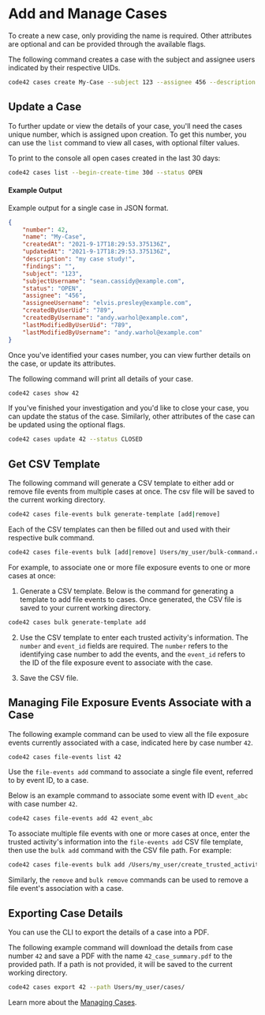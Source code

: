 # Add and Manage Cases

To create a new case, only providing the name is required.  Other attributes are optional and can be provided through the available flags.

The following command creates a case with the subject and assignee users indicated by their respective UIDs.
```bash
code42 cases create My-Case --subject 123 --assignee 456 --description "my case study!"
```

## Update a Case

To further update or view the details of your case, you'll need the cases unique number, which is assigned upon creation.  To get this number, you can use the `list` command to view all cases, with optional filter values.

To print to the console all open cases created in the last 30 days:
```bash
code42 cases list --begin-create-time 30d --status OPEN
```

#### Example Output
Example output for a single case in JSON format.
```json
{
    "number": 42,
    "name": "My-Case",
    "createdAt": "2021-9-17T18:29:53.375136Z",
    "updatedAt": "2021-9-17T18:29:53.375136Z",
    "description": "my case study!",
    "findings": "",
    "subject": "123",
    "subjectUsername": "sean.cassidy@example.com",
    "status": "OPEN",
    "assignee": "456",
    "assigneeUsername": "elvis.presley@example.com",
    "createdByUserUid": "789",
    "createdByUsername": "andy.warhol@example.com",
    "lastModifiedByUserUid": "789",
    "lastModifiedByUsername": "andy.warhol@example.com"
}
```

Once you've identified your cases number, you can view further details on the case, or update its attributes.

The following command will print all details of your case.
```bash
code42 cases show 42
```

If you've finished your investigation and you'd like to close your case, you can update the status of the case.  Similarly, other attributes of the case can be updated using the optional flags.
```bash
code42 cases update 42 --status CLOSED
```

## Get CSV Template

The following command will generate a CSV template to either add or remove file events from multiple cases at once.  The csv file will be saved to the current working directory.
```bash
code42 cases file-events bulk generate-template [add|remove]
```

Each of the CSV templates can then be filled out and used with their respective bulk command.
```bash
code42 cases file-events bulk [add|remove] Users/my_user/bulk-command.csv
```

For example, to associate one or more file exposure events to one or more cases at once:

1. Generate a CSV template. Below is the command for generating a template to add file events to cases. Once generated, the CSV file is saved to your current working directory.

```bash
code42 cases bulk generate-template add
```

2. Use the CSV template to enter each trusted activity's information.
   The `number` and `event_id` fields are required. The `number` refers to the identifying case number to add the events, and the `event_id` refers to the ID of the file exposure event to associate with the case.

3. Save the CSV file.

## Managing File Exposure Events Associate with a Case

The following example command can be used to view all the file exposure events currently associated with a case, indicated here by case number `42`.
```bash
code42 cases file-events list 42
```

Use the `file-events add` command to associate a single file event, referred to by event ID, to a case.

Below is an example command to associate some event with ID `event_abc` with case number `42`.
```bash
code42 cases file-events add 42 event_abc
```

To associate multiple file events with one or more cases at once, enter the trusted activity's information into the `file-events add` CSV file template, then use the `bulk add` command with the CSV file path. For example:
```bash
code42 cases file-events bulk add /Users/my_user/create_trusted_activities.csv
```

Similarly, the `remove` and `bulk remove` commands can be used to remove a file event's association with a case.

## Exporting Case Details

You can use the CLI to export the details of a case into a PDF.

The following example command will download the details from case number `42` and save a PDF with the name `42_case_summary.pdf` to the provided path.  If a path is not provided, it will be saved to the current working directory.

```bash
code42 cases export 42 --path Users/my_user/cases/
```

Learn more about the [Managing Cases](../commands/cases.md).
